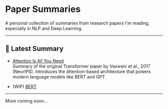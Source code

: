 # Paper Summaries

A personal collection of summaries from research papers I'm reading, especially in NLP and Deep Learning.

---

## 📄 Latest Summary

- [Attention Is All You Need](Attention-Is-All-You-Need.md)  
  Summary of the original Transformer paper by Vaswani et al., 2017 (NeurIPS). Introduces the attention-based architecture that powers modern language models like BERT and GPT.

-  (WIP) [BERT](BERT.md)


---

More coming soon...
